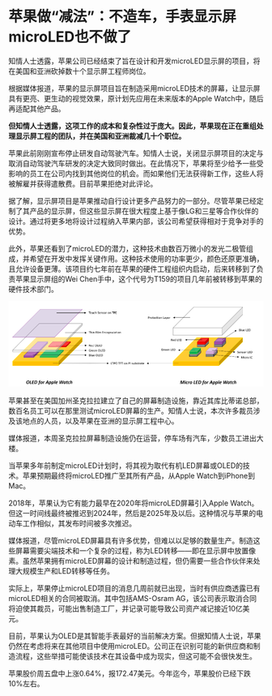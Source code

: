 # 苹果做“减法”：不造车，手表显示屏microLED也不做了

知情人士透露，苹果公司已经结束了旨在设计和开发microLED显示屏的项目，将在美国和亚洲砍掉数十个显示屏工程师岗位。

根据媒体报道，苹果的显示屏项目旨在制造采用microLED技术的屏幕，让显示屏具有更亮、更生动的视觉效果，原计划先应用在未来版本的Apple
Watch中，随后再适配其他产品。

**但知情人士透露，这项工作的成本和复杂性过于庞大。因此，苹果现在正在重组处理显示屏工程的团队，并在美国和亚洲裁减几十个职位。**

苹果此前刚刚宣布停止研发自动驾驶汽车。知情人士说，关闭显示屏项目的决定与取消自动驾驶汽车研发的决定大致同时做出。在此情况下，苹果将至少给予一些受影响的员工在公司内找到其他岗位的机会。而如果他们无法获得新工作，这些人将被解雇并获得遣散费。目前苹果拒绝对此评论。

据了解，显示屏项目是苹果推动自行设计更多产品努力的一部分。尽管苹果已经定制了其产品的显示屏，但这些显示屏在很大程度上基于像LG和三星等合作伙伴的设计。通过将更多地将设计过程纳入苹果内部，该公司希望获得相对于竞争对手的优势。

此外，苹果还看到了microLED的潜力，这种技术由数百万微小的发光二极管组成，并希望在开发中发挥关键作用。这种技术使用的功率更少，颜色还原更准确，且允许设备更薄。该项目约七年前在苹果的硬件工程组织内启动，后来转移到了负责苹果显示屏组的Wei
Chen手中，这个代号为T159的项目几年前被转移到苹果的硬件技术部门。

![11e80e6e894367e1341b8a0657eb624a.jpg](https://raw.githubusercontent.com/qqhsx/qqnews_image/main/2024/03/23/苹果做“减法”：不造车，手表显示屏microLED也不做了/11e80e6e894367e1341b8a0657eb624a.jpg)

苹果甚至在美国加州圣克拉拉建立了自己的屏幕制造设施，靠近其库比蒂诺总部，数百名员工可以在那里测试microLED屏幕的生产。知情人士说，本次许多裁员涉及该地点的人员，以及苹果在亚洲的显示屏工程中心。

媒体报道，本周圣克拉拉屏幕制造设施仍在运营，停车场有汽车，少数员工进出大楼。

当苹果多年前制定microLED计划时，将其视为取代有机LED屏幕或OLED的技术。苹果预期最终将microLED推广至其所有产品，从Apple
Watch到iPhone到Mac。

2018年，苹果认为它有能力最早在2020年将microLED屏幕引入Apple
Watch。但这一时间线最终被推迟到2024年，然后是2025年及以后。这种情况与苹果的电动车工作相似，其发布时间被多次推迟。

媒体报道，尽管microLED屏幕具有许多优势，但难以以足够的数量生产。制造这些屏幕需要尖端技术和一个复杂的过程，称为LED转移——即在显示屏中放置像素。虽然苹果拥有microLED屏幕的设计和制造过程，但仍需要一些合作伙伴来处理大规模生产和LED转移等任务。

实际上，苹果停止microLED项目的消息几周前就已出现，当时有供应商透露已有microLED相关的合同被取消。其中包括AMS-Osram
AG，该公司表示取消合同将迫使其裁员，可能出售制造工厂，并记录可能导致公司资产减记接近10亿美元。

目前，苹果认为OLED是其智能手表最好的当前解决方案。但据知情人士说，苹果仍然在考虑将来在其他项目中使用microLED。公司正在识别可能的新供应商和制造流程，这些举措可能使该技术在其设备中成为现实，但这可能不会很快发生。

苹果股价周五盘中上涨0.64%，报172.47美元。今年迄今，苹果股价已经下跌10%左右。

